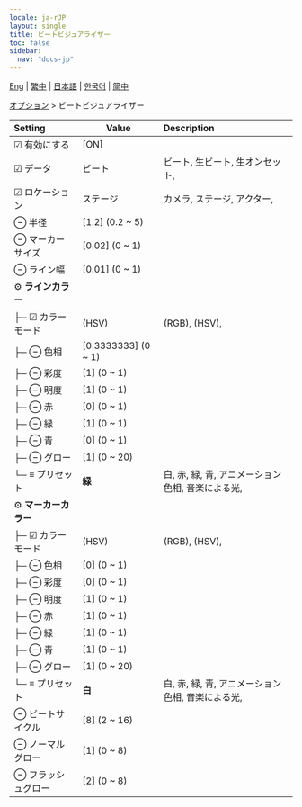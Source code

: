 ```yaml
---
locale: ja-rJP
layout: single
title: ビートビジュアライザー
toc: false
sidebar:
  nav: "docs-jp"
---
```

[Eng](/dancexr/menu/2025.4/stage/beats_visualizer) | [繁中](/tw/dancexr/menu/2025.4/stage/beats_visualizer) | [日本語](/jp/dancexr/menu/2025.4/stage/beats_visualizer) | [한국어](/kr/dancexr/menu/2025.4/stage/beats_visualizer) | [简中](/zh/dancexr/menu/2025.4/stage/beats_visualizer)

[オプション](../menu#オプション) > ビートビジュアライザー



| Setting | Value | Description |
| :--- | --- | :--- |
|  ☑ 有効にする| [ON] | 
| ☑ データ| ビート | ビート, 生ビート, 生オンセット, 
| ☑ ロケーション| ステージ | カメラ, ステージ, アクター, 
|  ⊖ 半径| [1.2] (0.2 ~ 5) | 
|  ⊖ マーカーサイズ| [0.02] (0 ~ 1) | 
|  ⊖ ライン幅| [0.01] (0 ~ 1) | 
|  ⚙️ <b>ラインカラー</b>| | 
| ├─ ☑ カラーモード| (HSV) | (RGB), (HSV), 
| ├─ ⊖ 色相| [0.3333333] (0 ~ 1) | 
| ├─ ⊖ 彩度| [1] (0 ~ 1) | 
| ├─ ⊖ 明度| [1] (0 ~ 1) | 
| ├─ ⊖ 赤| [0] (0 ~ 1) | 
| ├─ ⊖ 緑| [1] (0 ~ 1) | 
| ├─ ⊖ 青| [0] (0 ~ 1) | 
| ├─ ⊖ グロー| [1] (0 ~ 20) | 
| └─ ≡ プリセット| **緑** | 白, 赤, 緑, 青, アニメーション色相, 音楽による光,  |
|  ⚙️ <b>マーカーカラー</b>| | 
| ├─ ☑ カラーモード| (HSV) | (RGB), (HSV), 
| ├─ ⊖ 色相| [0] (0 ~ 1) | 
| ├─ ⊖ 彩度| [0] (0 ~ 1) | 
| ├─ ⊖ 明度| [1] (0 ~ 1) | 
| ├─ ⊖ 赤| [1] (0 ~ 1) | 
| ├─ ⊖ 緑| [1] (0 ~ 1) | 
| ├─ ⊖ 青| [1] (0 ~ 1) | 
| ├─ ⊖ グロー| [1] (0 ~ 20) | 
| └─ ≡ プリセット| **白** | 白, 赤, 緑, 青, アニメーション色相, 音楽による光,  |
|  ⊖ ビートサイクル| [8] (2 ~ 16) | 
|  ⊖ ノーマルグロー| [1] (0 ~ 8) | 
|  ⊖ フラッシュグロー| [2] (0 ~ 8) | 
